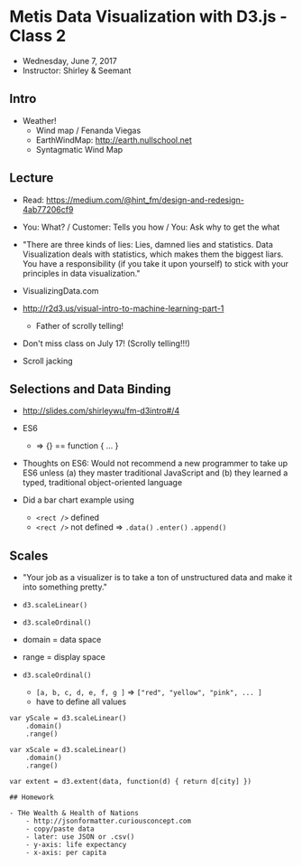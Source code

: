 # Metis Data Visualization with D3.js - Class 2

- Wednesday, June 7, 2017
- Instructor: Shirley & Seemant

## Intro

- Weather!
	- Wind map / Fenanda Viegas
	- EarthWindMap: http://earth.nullschool.net
	- Syntagmatic Wind Map

## Lecture

- Read: https://medium.com/@hint_fm/design-and-redesign-4ab77206cf9
- You: What? / Customer: Tells you how / You: Ask why to get the what
- "There are three kinds of lies: Lies, damned lies and statistics. Data Visualization deals with statistics, which makes them the biggest liars. You have a responsibility (if you take it upon yourself) to stick with your principles in data visualization."

- VisualizingData.com
- http://r2d3.us/visual-intro-to-machine-learning-part-1
	- Father of scrolly telling!
- Don't miss class on July 17! (Scrolly telling!!!)
- Scroll jacking 

## Selections and Data Binding
- http://slides.com/shirleywu/fm-d3intro#/4
- ES6
	- => {} == function { ... }
- Thoughts on ES6: Would not recommend a new programmer to take up ES6 unless (a) they master traditional JavaScript and (b) they learned a typed, traditional object-oriented language

- Did a bar chart example using
	- `<rect />` defined
	- `<rect />` not defined => `.data()` `.enter()` `.append()`

## Scales

- "Your job as a visualizer is to take a ton of unstructured data and make it into something pretty."

- `d3.scaleLinear()`
- `d3.scaleOrdinal()`
- domain = data space
- range = display space

- `d3.scaleOrdinal()`
	- `[a, b, c, d, e, f, g ]` => `["red", "yellow", "pink", ... ]`
	- have to define all values

```
var yScale = d3.scaleLinear()
	.domain()
	.range()
```

```
var xScale = d3.scaleLinear()
	.domain()
	.range()
```

```
var extent = d3.extent(data, function(d) { return d[city] })

## Homework

- THe Wealth & Health of Nations
	- http://jsonformatter.curiousconcept.com
	- copy/paste data
	- later: use JSON or .csv()
	- y-axis: life expectancy
	- x-axis: per capita